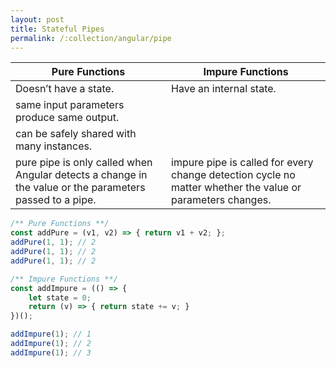 ```yaml
---
layout: post
title: Stateful Pipes
permalink: /:collection/angular/pipe
---
```


| Pure Functions | Impure Functions |
|---|---|
| Doesn’t have a state.  | Have an internal state. |
| same input parameters produce same output.  |
| can be safely shared with many instances.   |
| pure pipe is only called when Angular detects a change in the value or the parameters passed to a pipe. | impure pipe is called for every change detection cycle no matter whether the value or parameters changes. |

```ts
/** Pure Functions **/
const addPure = (v1, v2) => { return v1 + v2; };
addPure(1, 1); // 2
addPure(1, 1); // 2
addPure(1, 1); // 2
```

```ts
/** Impure Functions **/
const addImpure = (() => {
    let state = 0;
    return (v) => { return state += v; }
})();

addImpure(1); // 1
addImpure(1); // 2
addImpure(1); // 3
```
